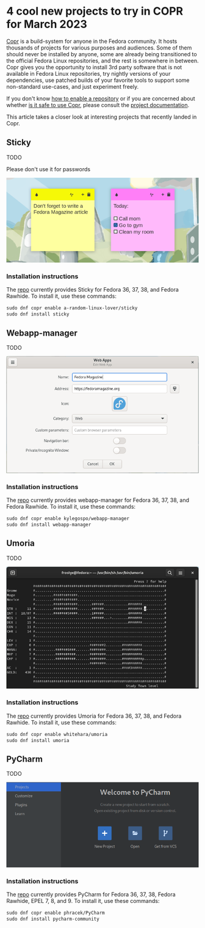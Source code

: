 # 4 cool new projects to try in COPR for March 2023

[Copr][copr] is a build-system for anyone in the Fedora community. It
hosts thousands of projects for various purposes and audiences. Some
of them should never be installed by anyone, some are already being
transitioned to the official Fedora Linux repositories, and the rest
is somewhere in between. Copr gives you the opportunity to install 3rd
party software that is not available in Fedora Linux repositories, try
nightly versions of your dependencies, use patched builds of your
favorite tools to support some non-standard use-cases, and just
experiment freely.

If you don't know [how to enable a repository][copr-docs-enable] or if
you are concerned about whether
[is it safe to use Copr][copr-docs-security], please consult the
[project documentation][copr-docs].

This article takes a closer look at interesting projects that recently
landed in Copr.


## Sticky

TODO

Please don't use it for passwords

![Sticky][sticky-img]

### Installation instructions

The [repo][sticky-copr] currently provides Sticky for Fedora
36, 37, 38, and Fedora Rawhide. To install it, use these commands:

```
sudo dnf copr enable a-random-linux-lover/sticky
sudo dnf install sticky
```


## Webapp-manager

TODO

![webapp-manager][webapp-manager-img]

### Installation instructions

The [repo][webapp-manager-copr] currently provides webapp-manager for
Fedora 36, 37, 38, and Fedora Rawhide. To install it, use these
commands:

```
sudo dnf copr enable kylegospo/webapp-manager
sudo dnf install webapp-manager
```


## Umoria

TODO

![Umoria][umoria-img]

### Installation instructions

The [repo][umoria-copr] currently provides Umoria for Fedora
36, 37, 38, and Fedora Rawhide. To install it, use these commands:

```
sudo dnf copr enable whitehara/umoria
sudo dnf install umoria
```


## PyCharm

TODO

![pycharm][pycharm-img]

### Installation instructions

The [repo][pycharm-copr] currently provides PyCharm for
Fedora 36, 37, 38, Fedora Rawhide, EPEL 7, 8, and 9. To install it,
use these commands:

```
sudo dnf copr enable phracek/PyCharm
sudo dnf install pycharm-community
```



[copr]: https://copr.fedorainfracloud.org/
[copr-docs]: https://docs.pagure.org/copr.copr/user_documentation.html
[copr-docs-enable]: https://docs.pagure.org/copr.copr/how_to_enable_repo.html#how-to-enable-repo
[copr-docs-security]: https://docs.pagure.org/copr.copr/user_documentation.html#is-it-safe-to-use-copr


[sticky]: https://github.com/linuxmint/sticky
[sticky-copr]: https://copr.fedorainfracloud.org/coprs/a-random-linux-lover/sticky/
[sticky-img]: img/sticky.png


[webapp-manager]: https://github.com/KyleGospo/webapp-manager
[webapp-manager-copr]: https://copr.fedorainfracloud.org/coprs/kylegospo/webapp-manager/
[webapp-manager-img]: img/webapp-manager.png


[umoria]: https://umoria.org/
[umoria-copr]: https://copr.fedorainfracloud.org/coprs/whitehara/umoria/
[umoria-img]: img/umoria.png


[pycharm]: https://www.jetbrains.com/pycharm/
[pycharm-copr]: https://copr.fedorainfracloud.org/coprs/phracek/PyCharm/
[pycharm-img]: img/pycharm.png
